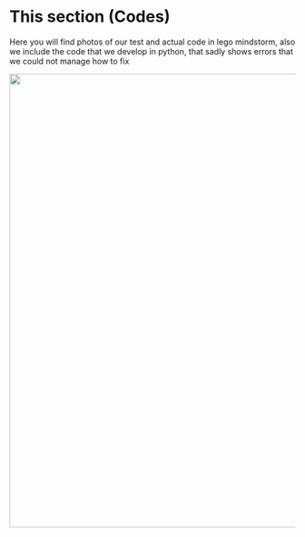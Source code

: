 # This section (Codes)
Here you will find photos of our test and actual code in lego mindstorm, also we include the code that we develop in python, that sadly shows errors that we could not manage how to fix 


<img src="Our Codes/Codigo en python blackjack.py" width="800">
